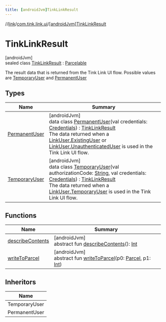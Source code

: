 ```yaml
---
title: [androidJvm]TinkLinkResult
---
```

//[link](../../../index.html)/[com.tink.link.ui](../index.html)/[[androidJvm]TinkLinkResult](index.html)



# TinkLinkResult



[androidJvm]\
sealed class [TinkLinkResult](index.html) : [Parcelable](https://developer.android.com/reference/kotlin/android/os/Parcelable.html)

The result data that is returned from the Tink Link UI flow. Possible values are [TemporaryUser](-temporary-user/index.html) and [PermanentUser](-permanent-user/index.html)



## Types


| Name | Summary |
|---|---|
| [PermanentUser](-permanent-user/index.html) | [androidJvm]<br>data class [PermanentUser](-permanent-user/index.html)(val credentials: [Credentials](../../com.tink.model.credentials/[android-jvm]-credentials/index.html)) : [TinkLinkResult](index.html)<br>The data returned when a [LinkUser.ExistingUser](../[android-jvm]-link-user/-existing-user/index.html) or [LinkUser.UnauthenticatedUser](../[android-jvm]-link-user/-unauthenticated-user/index.html) is used in the Tink Link UI flow. |
| [TemporaryUser](-temporary-user/index.html) | [androidJvm]<br>data class [TemporaryUser](-temporary-user/index.html)(val authorizationCode: [String](https://kotlinlang.org/api/latest/jvm/stdlib/kotlin/-string/index.html), val credentials: [Credentials](../../com.tink.model.credentials/[android-jvm]-credentials/index.html)) : [TinkLinkResult](index.html)<br>The data returned when a [LinkUser.TemporaryUser](../[android-jvm]-link-user/-temporary-user/index.html) is used in the Tink Link UI flow. |


## Functions


| Name | Summary |
|---|---|
| [describeContents](../../com.tink.service.provider/[android-jvm]-provider-filter/index.html#-1578325224%2FFunctions%2F-812656150) | [androidJvm]<br>abstract fun [describeContents](../../com.tink.service.provider/[android-jvm]-provider-filter/index.html#-1578325224%2FFunctions%2F-812656150)(): [Int](https://kotlinlang.org/api/latest/jvm/stdlib/kotlin/-int/index.html) |
| [writeToParcel](../../com.tink.service.provider/[android-jvm]-provider-filter/index.html#-1754457655%2FFunctions%2F-812656150) | [androidJvm]<br>abstract fun [writeToParcel](../../com.tink.service.provider/[android-jvm]-provider-filter/index.html#-1754457655%2FFunctions%2F-812656150)(p0: [Parcel](https://developer.android.com/reference/kotlin/android/os/Parcel.html), p1: [Int](https://kotlinlang.org/api/latest/jvm/stdlib/kotlin/-int/index.html)) |


## Inheritors


| Name |
|---|
| TemporaryUser |
| PermanentUser |

